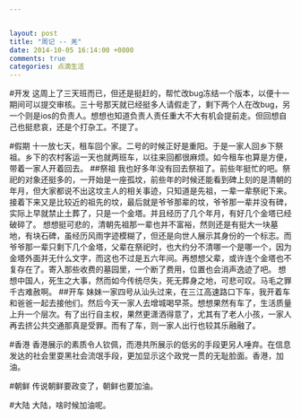 ```yaml
---


layout: post
title: "周记 -- 羌"
date: 2014-10-05 16:14:00 +0800
comments: true
categories: 点滴生活
---
```

#开发
这周上了三天班而已，但还是挺赶的，帮忙改bug冻结一个版本，以便十一期间可以提交审核。三十号那天就已经挺多人请假走了，剩下两个人在改bug，另一个则是ios的负责人。想想也知道负责人责任重大不大有机会提前走。但回想自己也挺悲哀，还是个打杂工。不提了。

#假期
十一放七天，租车回个家。二号的时候正好是重阳。于是一家人回乡下祭祖。乡下的农村客运一天也就两班车，以往来回都很麻烦。如今租车也算是方便，带着一家人开着回去。
##祭祖
我也好多年没有回去祭祖了。前些年挺忙的吧。祭祀的对象还挺多的，一开始是一座孤坟，前些年的时候还能看到碑上刻的是清朝的年月，但大家都说不出这坟主人的相关事迹，只知道是先祖，一辈一辈祭祀下来。接着下来又是比较近的祖先的坟，最后就是爷爷那辈的坟，爷爷那一辈并没有碑，实际上早就禁止土葬了，只是一个金塔。并且经历了几个年月，有好几个金塔已经破碎了。
想想挺可悲的，清朝先祖那一辈也并不富裕，然则还是有挺大一块墓地，有块石碑，虽经历风雨字迹模糊了，但还是向世人展示其身份的一个标志。而爷爷那一辈只剩下几个金塔，父辈在祭祀时，也大约分不清哪一个是哪一个，因为金塔外面并无什么文字，而这也不过是五六年间。再想想父辈，或许连个金塔也不复存在了。寄入那些收费的墓园里，一个断了费用，位置也会消声逸迹了吧。
想想中国人，死生之大事，然而如今传统尽失，死无葬身之地，可悲可叹。马毛之罪千古难赦啊。
##开车
妹妹一家四号从汕头过来，在三江高速路口下车，我开着车和爸爸一起去接他们。然后今天一家人去增城喝早茶。想想果然有车了，生活质量上升一个层次。有了出行自主权，果然更潇洒得意了，尤其有了老人小孩，一家人再去挤公共交通那真是受罪。而有了车，则一家人出行也较其乐融融了。

#香港
香港展示的素质令人钦佩，而港共所展示的低劣的手段更另人唾弃。在信息发达的社会里耍黑社会流氓手段，更加显示这个政党一贯的无耻脸面。香港，加油。

#朝鲜
传说朝鲜要政变了，朝鲜也要加油。

#大陆
大陆，啥时候加油呢。
